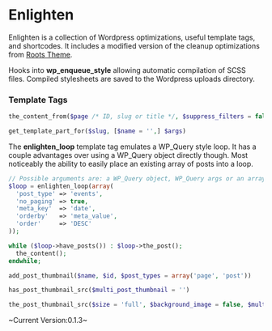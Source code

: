 # Enlighten

Enlighten is a collection of Wordpress optimizations, useful template tags, and shortcodes. It includes a modified version of the cleanup optimizations from [Roots Theme](https://github.com/retlehs/roots/blob/master/doc/cleanup.md).

Hooks into __wp_enqueue_style__ allowing automatic compilation of SCSS files. Compiled stylesheets are saved to the Wordpress uploads directory.

### Template Tags

```php
the_content_from($page /* ID, slug or title */, $suppress_filters = false)
```

```php
get_template_part_for($slug, [$name = '',] $args)
```

The __enlighten_loop__ template tag emulates a WP_Query style loop. It has a couple advantages over using a WP_Query object directly though. Most noticeably the ability to easily place an existing array of posts into a loop.
```php
// Possible arguments are: a WP_Query object, WP_Query args or an array of posts
$loop = enlighten_loop(array(
  'post_type' => 'events',
  'no_paging' => true,
  'meta_key'  => 'date',
  'orderby'   => 'meta_value',
  'order'     => 'DESC'
));

while ($loop->have_posts()) : $loop->the_post();
  the_content();
endwhile;
```

```php
add_post_thumbnail($name, $id, $post_types = array('page', 'post'))
```

```php
has_post_thumbnail_src($multi_post_thumbnail = '')
```

```php
the_post_thumbnail_src($size = 'full', $background_image = false, $multi_post_thumbnail = '')
```


~Current Version:0.1.3~
